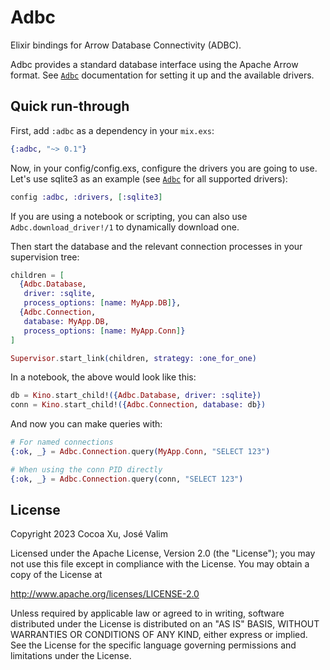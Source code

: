 # Adbc

Elixir bindings for Arrow Database Connectivity (ADBC).

Adbc provides a standard database interface using the
Apache Arrow format. See [`Adbc`](https://hexdocs.pm/adbc/Adbc.html)
documentation for setting it up and the available drivers.

## Quick run-through

First, add `:adbc` as a dependency in your `mix.exs`:

```elixir
{:adbc, "~> 0.1"}
```

Now, in your config/config.exs, configure the drivers you
are going to use. Let's use sqlite3 as an example
(see [`Adbc`](https://hexdocs.pm/adbc/Adbc.html) for all
supported drivers):

```elixir
config :adbc, :drivers, [:sqlite3]
```

If you are using a notebook or scripting, you can also use
`Adbc.download_driver!/1` to dynamically download one.

Then start the database and the relevant connection processes
in your supervision tree:

```elixir
children = [
  {Adbc.Database,
   driver: :sqlite,
   process_options: [name: MyApp.DB]},
  {Adbc.Connection,
   database: MyApp.DB,
   process_options: [name: MyApp.Conn]}
]

Supervisor.start_link(children, strategy: :one_for_one)
```

In a notebook, the above would look like this:

```elixir
db = Kino.start_child!({Adbc.Database, driver: :sqlite})
conn = Kino.start_child!({Adbc.Connection, database: db})
```

And now you can make queries with:

```elixir
# For named connections
{:ok, _} = Adbc.Connection.query(MyApp.Conn, "SELECT 123")

# When using the conn PID directly
{:ok, _} = Adbc.Connection.query(conn, "SELECT 123")
```

## License

Copyright 2023 Cocoa Xu, José Valim

Licensed under the Apache License, Version 2.0 (the "License");
you may not use this file except in compliance with the License.
You may obtain a copy of the License at

   http://www.apache.org/licenses/LICENSE-2.0

Unless required by applicable law or agreed to in writing, software
distributed under the License is distributed on an "AS IS" BASIS,
WITHOUT WARRANTIES OR CONDITIONS OF ANY KIND, either express or implied.
See the License for the specific language governing permissions and
limitations under the License.
